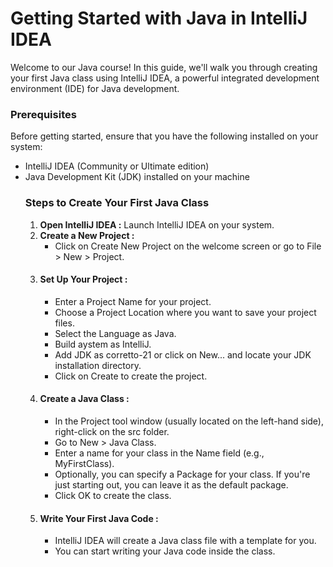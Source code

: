 # Getting Started with Java in IntelliJ IDEA
Welcome to our Java course! In this guide, we'll walk you through creating your first Java class using IntelliJ IDEA, a powerful integrated development environment (IDE) for Java development.
### Prerequisites
Before getting started, ensure that you have the following installed on your system:
- IntelliJ IDEA (Community or Ultimate edition)
- Java Development Kit (JDK) installed on your machine
  ### Steps to Create Your First Java Class
  1. **Open IntelliJ IDEA :** Launch IntelliJ IDEA on your system.
  2. **Create a New Project :**
     - Click on Create New Project on the welcome screen or go to File > New > Project.
  3. #### Set Up Your Project :
     - Enter a Project Name for your project.
     - Choose a Project Location where you want to save your project files.
     - Select the Language as Java.
     - Build aystem as IntelliJ.
     - Add JDK as corretto-21 or click on New... and locate your JDK installation directory.
     - Click on Create to create the project.
  4. #### Create a Java Class :
     - In the Project tool window (usually located on the left-hand side), right-click on the src folder.
     - Go to New > Java Class.
     - Enter a name for your class in the Name field (e.g., MyFirstClass).
     - Optionally, you can specify a Package for your class. If you're just starting out, you can leave it as the default package.
     - Click OK to create the class.
  5. #### Write Your First Java Code :
     - IntelliJ IDEA will create a Java class file with a template for you.
     - You can start writing your Java code inside the class.
       

  
  
